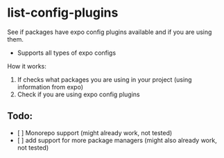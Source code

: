# list-config-plugins

See if packages have expo config plugins available and if you are using them.

- Supports all types of expo configs

How it works:

1. If checks what packages you are using in your project (using information from expo)
2. Check if you are using expo config plugins


## Todo:
- \[ \] Monorepo support (might already work, not tested)
- \[ \] add support for more package managers (might also already work, not tested)
